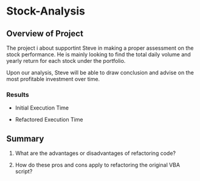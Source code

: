 # Stock-Analysis

## Overview of Project

The project i about supportint Steve in making a proper assessment on the stock performance. He is mainly looking to find the total daily volume and yearly return for each stock under the portfolio.

Upon our analysis, Steve will be able to draw conclusion and advise on the most profitable investment over time.

### Results

* Initial Execution Time

* Refactored Execution Time
  
  


## Summary

1. What are the advantages or disadvantages of refactoring code?
   
2. How do these pros and cons apply to refactoring the original VBA script?
